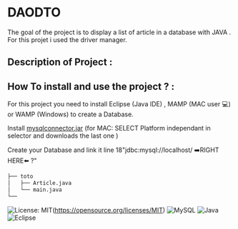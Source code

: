 # DAODTO

The goal of the project is to display a list of article in a database with JAVA .
For this projet i used the driver manager. 


## Description of Project :

## How To install and use the project ? :

For this project you need to install Eclipse (Java IDE) , MAMP (MAC user 💻) or WAMP (Windows) to create a Database.

Install [mysqlconnector.jar](https://dev.mysql.com/downloads/connector/j/) (for MAC: SELECT Platform independant in selector and downloads the last one )

Create your Database and link it line 18"jdbc:mysql://localhost/ ➡️RIGHT HERE⬅️ ?"
```bash
├── toto
│   ├── Article.java
│   └── main.java
└──
```
![License: MIT](https://img.shields.io/badge/License-MIT-yellow.svg)(https://opensource.org/licenses/MIT)
![MySQL](https://img.shields.io/badge/mysql-%2300f.svg?style=for-the-badge&logo=mysql&logoColor=white) 
![Java](https://img.shields.io/badge/java-%23ED8B00.svg?style=for-the-badge&logo=openjdk&logoColor=white)
![Eclipse](https://img.shields.io/badge/Eclipse-FE7A16.svg?style=for-the-badge&logo=Eclipse&logoColor=white)

